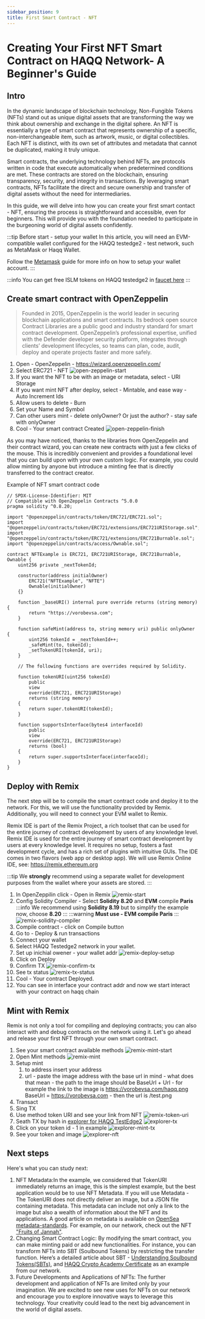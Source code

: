 ```yaml
---
sidebar_position: 9
title: First Smart Contract - NFT 
---
```

# Creating Your First NFT Smart Contract on HAQQ Network-  A Beginner's Guide 

## Intro

In the dynamic landscape of blockchain technology, Non-Fungible Tokens (NFTs) stand out as unique digital assets that are transforming the way we think about ownership and exchange in the digital sphere. An NFT is essentially a type of smart contract that represents ownership of a specific, non-interchangeable item, such as artwork, music, or digital collectibles. Each NFT is distinct, with its own set of attributes and metadata that cannot be duplicated, making it truly unique.

Smart contracts, the underlying technology behind NFTs, are protocols written in code that execute automatically when predetermined conditions are met. These contracts are stored on the blockchain, ensuring transparency, security, and integrity in transactions. By leveraging smart contracts, NFTs facilitate the direct and secure ownership and transfer of digital assets without the need for intermediaries.

In this guide, we will delve into how you can create your first smart contact - NFT, ensuring the process is straightforward and accessible, even for beginners. This will provide you with the foundation needed to participate in the burgeoning world of digital assets confidently.

:::tip
Before start - setup your wallet
In this article, you will need an EVM-compatible wallet configured for the HAQQ testedge2 - test network, such as MetaMask or Haqq Wallet.

Follow the [Metamask](../connect-your-wallet/Metamask#connect-to-testnet) guide for more info on how to setup your wallet account.
:::

:::info
You can get free ISLM tokens on HAQQ testedge2 in [faucet here](../../develop/faucet#request-tokens-on-web)
:::


## Create smart contract with OpenZeppelin

> Founded in 2015, OpenZeppelin is the world leader in securing blockchain applications and smart contracts. Its bedrock open source Contract Libraries are a public good and industry standard for smart contract development. OpenZeppelin’s professional expertise, unified with the Defender developer security platform, integrates through clients’ development lifecycles, so teams can plan, code, audit, deploy and operate projects faster and more safely.
> 


1. Open -  OpenZeppelin - https://wizard.openzeppelin.com/
2. Select ERC721 - NFT
![open-zeppelin-start](/img/user_guides/open-zeppelin-start.png)
3. If you want the NFT to be with an image or metadata, select - URI Storage
4. If you want mint NFT after deploy, select - Mintable, and ease way - Auto Increment Ids
5. Allow users to delete - Burn
6. Set your Name and Symbol
7. Can other users mint - delete onlyOwner? Or just the author? - stay safe with onlyOwner
8. Cool - Your smart contract Created 
![open-zeppelin-finish](/img/user_guides/open-zeppelin-finish.png)

As you may have noticed, thanks to the libraries from OpenZeppelin and their contract wizard, you can create new contracts with just a few clicks of the mouse. This is incredibly convenient and provides a foundational level that you can build upon with your own custom logic. For example, you could allow minting by anyone but introduce a minting fee that is directly transferred to the contract creator.

Example of NFT smart contract code

```solidity
// SPDX-License-Identifier: MIT
// Compatible with OpenZeppelin Contracts ^5.0.0
pragma solidity ^0.8.20;

import "@openzeppelin/contracts/token/ERC721/ERC721.sol";
import "@openzeppelin/contracts/token/ERC721/extensions/ERC721URIStorage.sol";
import "@openzeppelin/contracts/token/ERC721/extensions/ERC721Burnable.sol";
import "@openzeppelin/contracts/access/Ownable.sol";

contract NFTExample is ERC721, ERC721URIStorage, ERC721Burnable, Ownable {
    uint256 private _nextTokenId;

    constructor(address initialOwner)
        ERC721("NFTExample", "NFTE")
        Ownable(initialOwner)
    {}

    function _baseURI() internal pure override returns (string memory) {
        return "https://vorobevsa.com";
    }

    function safeMint(address to, string memory uri) public onlyOwner {
        uint256 tokenId = _nextTokenId++;
        _safeMint(to, tokenId);
        _setTokenURI(tokenId, uri);
    }

    // The following functions are overrides required by Solidity.

    function tokenURI(uint256 tokenId)
        public
        view
        override(ERC721, ERC721URIStorage)
        returns (string memory)
    {
        return super.tokenURI(tokenId);
    }

    function supportsInterface(bytes4 interfaceId)
        public
        view
        override(ERC721, ERC721URIStorage)
        returns (bool)
    {
        return super.supportsInterface(interfaceId);
    }
}
```

## Deploy with Remix

The next step will be to compile the smart contract code and deploy it to the network. For this, we will use the functionality provided by Remix. Additionally, you will need to connect your EVM wallet to Remix. 

Remix IDE is part of the Remix Project, a rich toolset that can be used for the entire journey of contract development by users of any knowledge level. Remix IDE is used for the entire journey of smart contract development by users at every knowledge level. It requires no setup, fosters a fast development cycle, and has a rich set of plugins with intuitive GUIs. The IDE comes in two flavors (web app or desktop app). We will use Remix Online IDE, see: https://remix.ethereum.org

:::tip
We **strongly** recommend using a separate wallet for development purposes from the wallet where your assets are stored.
:::

1. In OpenZeppilin click - Open in Remix
![remix-start](/img/user_guides/remix-start.png)
2. Config Solidity Compiler - Select **Solidity 8.20** and **EVM** compile **Paris**
:::info
We recommend using **Solidity 8.19** but to simplify the example now, choose **8.20**
:::
:::warning
**Must use - EVM compile Paris** 
:::
![remix-solidity-compiler](/img/user_guides/remix-solidity-compiler.png)
3. Compile contract - click on Compile button
4. Go to - Deploy & run transactions
5. Connect your wallet
6. Select HAQQ Testedge2 network in your wallet.
7. Set up inichial owener - your wallet addr 
![remix-deploy-setup](/img/user_guides/remix-deploy-setup.png)
8. Click on Deploy
9. Confirm TX
![remix-confirm-tx](/img/user_guides/remix-confirm-tx.png)
10. See tx status
![remix-tx-status](/img/user_guides/remix-tx-status.png)
11. Cool - Your contract Deployed.
12. You can see in interface your contract addr and now we start interact with your contract on haqq chain


## Mint with Remix

Remix is not only a tool for compiling and deploying contracts; you can also interact with and debug contracts on the network using it. Let's go ahead and release your first NFT through your own smart contract.

1. See your smart contract available methods
![remix-mint-start](/img/user_guides/remix-mint-start.png)
2. Open Mint methods
![remix-mint](/img/user_guides/remix-mint.png)
3. Setup mint 
    1. to address insert your address
    2. url - paste the image address with the base url in mind - what does that mean - the path to the image should be BaseUrl + Url - for example the link to the image is https://vorobevsa.com/haqq.png BaseUrl = https://vorobevsa.com - then the url is /test.png
4. Transact 
5. Sing TX
6. Use method token URI and see your link from NFT
![remix-token-uri](/img/user_guides/remix-token-uri.png)
7. Seath TX by hash in [explorer for HAQQ TestEdge2](https://explorer.testedge2.haqq.network)
![explorer-tx](/img/user_guides/explorer-tx.png)
25. Click on your token id - 1 in example
![explorer-mint-tx](/img/user_guides/explorer-mint-tx.png)
27. See your token and image 
![explorer-nft](/img/user_guides/explorer-nft.png)

## Next steps

Here's what you can study next:

1. NFT Metadata:In the example, we considered that TokenURI immediately returns an image, this is the simplest example, but the best application would be to use NFT Metadata. If you will use Metadata - The TokenURI does not directly deliver an image, but a JSON file containing metadata. This metadata can include not only a link to the image but also a wealth of information about the NFT and its applications. A good article on metadata is available on  [OpenSea metadata-standards](https://docs.opensea.io/docs/metadata-standards). For example, on our network, check out the NFT ["Fruits of Jannah"](https://explorer.haqq.network/token/0xe5C15B68cfE3182c106f60230A1bE377ceaad483/instance/1?tab=metadata).
2. Changing Smart Contract Logic: By modifying the smart contract, you can make minting paid or add new functionalities. For instance, you can transform NFTs into SBT (Soulbound Tokens) by restricting the transfer function. Here’s a detailed article about SBT -  [Understanding Soulbound Tokens(SBTs)](https://haqq.network/blog/soulbound-tokens), and  [HAQQ Crypto Academy Certificate](https://explorer.haqq.network/token/0x22CC1c235892d84453AAe398237449530e653bd3) as an example from our network.
3. Future Developments and Applications of NFTs: The further development and application of NFTs are limited only by your imagination. We are excited to see new uses for NFTs on our network and encourage you to explore innovative ways to leverage this technology. Your creativity could lead to the next big advancement in the world of digital assets.













